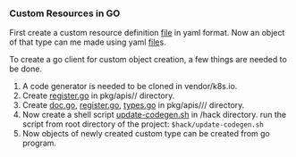 ### Custom Resources in GO
First create a custom resource definition [file](/yaml/crontabClient.yaml) in yaml format.
Now an object of that type can me made using yaml [file](/yaml/crontabDefination.yaml)s.

To create a go client for custom object creation,  a few things are needed to be done.
1. A code generator is needed to be cloned in vendor/k8s.io.
2. Create [register.go](pkg/apis/examplecrd.com/register.go)  in pkg/apis/<group-name>/ directory.
3. Create [doc.go](pkg/apis/examplecrd.com/v1/doc.go), [register.go](pkg/apis/examplecrd.com/v1/register.go),
[types.go](pkg/apis/examplecrd.com/v1/types.go) in pkg/apis/<group-name>/<api-version>/ directory.
4. Now create a shell script [update-codegen.sh](hack/update-codegen.sh) in /hack directory.
run the script from root directory of the project:
``
$hack/update-codegen.sh 
``
5. Now objects of newly created custom type can be created from go program.

